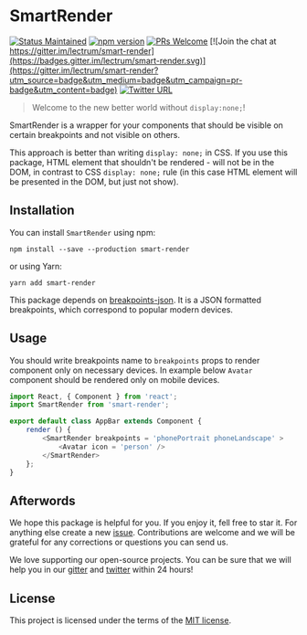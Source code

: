 # SmartRender

[![Status Maintained](https://img.shields.io/badge/status-maintained-brightgreen.svg?style=flat)](https://github.com/Lectrum/smart-render/pulse)
[![npm version](https://badge.fury.io/js/smart-render.svg)](https://badge.fury.io/js/smart-render)
[![PRs Welcome](https://img.shields.io/badge/PRs-welcome-brightgreen.svg)](https://github.com/Lectrum/smart-render/pulls)
[![Join the chat at https://gitter.im/lectrum/smart-render](https://badges.gitter.im/lectrum/smart-render.svg)](https://gitter.im/lectrum/smart-render?utm_source=badge&utm_medium=badge&utm_campaign=pr-badge&utm_content=badge)
[![Twitter URL](https://img.shields.io/twitter/url/http/shields.io.svg?style=social)](https://twitter.com/lectrumhq)

> Welcome to the new better world without `display:none;`!

SmartRender is a wrapper for your components that should be visible on certain breakpoints and not visible on others.

This approach is better than writing `display: none;` in CSS. If you use this package, HTML element that shouldn't be rendered - will not be in the DOM, in contrast to CSS `display: none;` rule (in this case HTML element will be presented in the DOM, but just not show).

## Installation

You can install `SmartRender` using npm:

`npm install --save --production smart-render`

or using Yarn:

`yarn add smart-render`

This package depends on [breakpoints-json](https://www.npmjs.com/package/breakpoints-json). It is a JSON formatted breakpoints, which correspond to popular modern devices.

## Usage

You should write breakpoints name to `breakpoints` props to render component only on necessary devices.
In example below `Avatar` component should be rendered only on mobile devices.

```js
import React, { Component } from 'react';
import SmartRender from 'smart-render';

export default class AppBar extends Component {
    render () {
        <SmartRender breakpoints = 'phonePortrait phoneLandscape' >
            <Avatar icon = 'person' />
        </SmartRender>
    };
}
```

## Afterwords

We hope this package is helpful for you. If you enjoy it, fell free to star it. For anything else create a new [issue](https://github.com/Lectrum/smart-render/issues). Contributions are welcome and we will be grateful for any corrections or questions you can send us.

We love supporting our open-source projects. You can be sure that we will help you in our [gitter](https://gitter.im/lectrum/smart-render) and [twitter](https://twitter.com/lectrumhq) within 24 hours!

## License

This project is licensed under the terms of the [MIT license](https://github.com/Lectrum/smart-render/blob/master/LICENSE).
